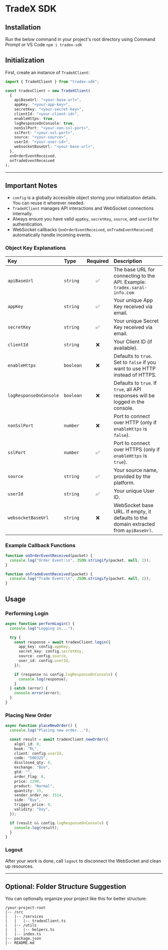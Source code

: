 # TradeX SDK

## Installation

Run the below command in your project's root directory using Command Prompt or VS Code
```npm i tradex-sdk```

## Initialization

First, create an instance of `TradeXClient`:

```ts
import { TradeXClient } from "tradex-sdk";

const tradexClient = new TradeXClient(
  {
    apiBaseUrl: "<your-base-url>",
    appKey: "<your-app-key>",
    secretKey: "<your-secret-key>",
    clientId: "<your-client-id>",
    enableHttps: true,
    logResponseOnConsole: true,
    nonSslPort: "<your-non-ssl-port>",
    sslPort: "<your-ssl-port>",
    source: "<your-source>",
    userId: "<your-user-id>",
    websocketBaseUrl: "<your-base-url>",
  },
  onOrderEventReceived,
  onTradeEventReceived
);
```

---

## Important Notes

- `config` is a globally accessible object storing your initialization details. You can reuse it wherever needed.
- `TradeXClient` manages API interactions and WebSocket connections internally.
- Always ensure you have valid `appKey`, `secretKey`, `source`, and `userId` for authentication.
- WebSocket callbacks (`onOrderEventReceived`, `onTradeEventReceived`) automatically handle incoming events.

### Object Key Explanations

| Key                    | Type      | Required | Description                                                                          |
| :--------------------- | :-------- | :------: | :----------------------------------------------------------------------------------- |
| `apiBaseUrl`           | `string`  |    ✅    | The base URL for connecting to the API. Example: `tradex.saral-info.com`             |
| `appKey`               | `string`  |    ✅    | Your unique App Key received via email.                                              |
| `secretKey`            | `string`  |    ✅    | Your unique Secret Key received via email.                                           |
| `clientId`             | `string`  |    ❌    | Your Client ID (if available).                                                       |
| `enableHttps`          | `boolean` |    ❌    | Defaults to `true`. Set to `false` if you want to use HTTP instead of HTTPS.         |
| `logResponseOnConsole` | `boolean` |    ❌    | Defaults to `true`. If `true`, all API responses will be logged in the console.      |
| `nonSslPort`           | `number`  |    ❌    | Port to connect over HTTP (only if `enableHttps` is `false`).                        |
| `sslPort`              | `number`  |    ✅    | Port to connect over HTTPS (only if `enableHttps` is `true`).                        |
| `source`               | `string`  |    ✅    | Your source name, provided by the platform.                                          |
| `userId`               | `string`  |    ✅    | Your unique User ID.                                                                 |
| `websocketBaseUrl`     | `string`  |    ❌    | WebSocket base URL. If empty, it defaults to the domain extracted from `apiBaseUrl`. |

### Example Callback Functions

```ts
function onOrderEventReceived(packet) {
  console.log("Order Event:\n", JSON.stringify(packet, null, 2));
}

function onTradeEventReceived(packet) {
  console.log("Trade Event:\n", JSON.stringify(packet, null, 2));
}
```

## Usage

### Performing Login

```ts
async function performLogin() {
  console.log("Logging in...");

  try {
    const response = await tradexClient.login({
      app_key: config.appKey,
      secret_key: config.secretKey,
      source: config.source,
      user_id: config.userId,
    });

    if (response && config.logResponseOnConsole) {
      console.log(response);
    }
  } catch (error) {
    console.error(error);
  }
}
```

### Placing New Order

```ts
async function placeNewOrder() {
  console.log("Placing new order...");

  const result = await tradexClient.newOrder({
    algol_id: 0,
    book: "RL",
    client: config.userId,
    code: "500325",
    disclosed_qty: 0,
    exchange: "Bse",
    gtd: "",
    order_flag: 0,
    price: 1290,
    product: "Normal",
    quantity: 15,
    sender_order_no: 1514,
    side: "Buy",
    trigger_price: 0,
    validity: "Day",
  });

  if (result && config.logResponseOnConsole) {
    console.log(result);
  }
}
```

### Logout

After your work is done, call `logout` to disconnect the WebSocket and clean up resources.

---

## **Optional**: Folder Structure Suggestion

You can optionally organize your project like this for better structure:

```
/your-project-root
|-- /src
|   |-- /services
|   |   |-- tradexClient.ts
|   |-- /utils
|   |   |-- helpers.ts
|   |-- index.ts
|-- package.json
|-- README.md
```
